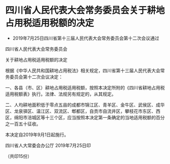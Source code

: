 # 四川省人民代表大会常务委员会关于耕地占用税适用税额的决定

- 2019年7月25日四川省第十三届人民代表大会常务委员会第十二次会议通过

<!-- INFO END -->

四川省人民代表大会常务委员会

关于耕地占用税适用税额的决定

根据《中华人民共和国耕地占用税法》相关规定，四川省第十三届人民代表大会常务委员会第十二次会议决定：

一、各县（市、区）耕地占用税适用税额，按照本决定所附的《四川省耕地占用税适用税额表》执行。法律、法规另有规定的，从其规定。

二、人均耕地面积低于零点五亩的成都市锦江区、青羊区、金牛区、武侯区、成华区、龙泉驿区、温江区、双流区、郫都区，自贡市自流井区，攀枝花市东区、西区，绵阳市涪城区等十三个区，应当按照本决定第一条确定的当地适用税额的百分之一百五十征收。

本决定自2019年9月1日起施行。

四川省人大常委会办公厅 2019年7月25日印

（共印15份）

